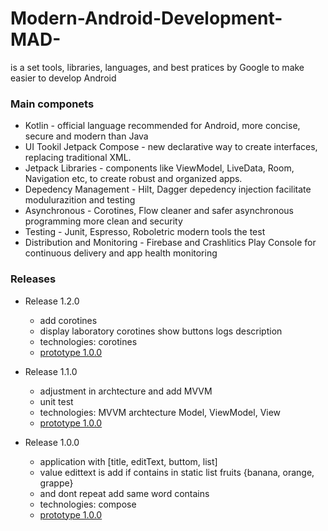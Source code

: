 # Modern-Android-Development-MAD-
is a set tools, libraries, languages, and best pratices by Google to make easier to develop Android

### Main componets
- Kotlin - official language recommended for Android, more concise, secure and modern than Java 
- UI Tookil Jetpack Compose - new declarative way to create interfaces, replacing traditional XML. 
- Jetpack Libraries - components like ViewModel, LiveData, Room, Navigation etc, to create robust and organized apps. 
- Depedency Management - Hilt, Dagger depedency injection facilitate modulurazition and testing 
- Asynchronous - Corotines, Flow cleaner and safer asynchronous programming more clean and security 
- Testing - Junit, Espresso, Roboletric modern tools the test 
- Distribution and Monitoring - Firebase and Crashlitics Play Console for continuous delivery and app health monitoring

### Releases
+ Release 1.2.0
    + add corotines 
    + display laboratory corotines show buttons logs description
    + technologies: corotines
    + [prototype 1.0.0](https://viewer.diagrams.net/?tags=%7B%7D&lightbox=1&highlight=0000ff&edit=_blank&layers=1&nav=1&dark=auto#R%3Cmxfile%3E%3Cdiagram%20name%3D%22P%C3%A1gina-1%22%20id%3D%22Cj4zFPiSkKibEpfqXRir%22%3E1ZZRb5swEMc%2FDY%2BRAg4keWyzdpXWapUibc8OOGDJ5pg5SpJPvwMMgULXTWqi7iGJ%2Bfts49%2F%2Fzo7DNvrw1fAseYJIKMebRweHfXE8b7X06LsSjo2wYOtGiI2MGsk9C1t5ElacW7WQkcgHgQigUGZDMYQ0FSEONG4MlMOwPajhqhmPxUjYhlyN1Z8ywsRuy1ue9Qch46Rd2Q3s%2FjRvg%2B1O8oRHUPYkduewjQHApqUPG6Eqdi2XZtz9G73dixmR4t8MWEerXX7%2FsH%2Fy8aR18P1bevoxs7O8cFXYDduXxWNLwECRRqKaZO6w2zKRKLYZD6vekiwnLUGt6Mmlpp1OGBSHN9%2FT7XZPWSNACzRHCrED2MICsxkT2MfyjN9lVkt66L25Fbm1PO6mPlOhhgXzD5C8CUiBomVv90B76tMKfhXQdszyOptvKMCdZ4eaTttPrbj6fVb8GNeEKWoDBlCmlO52enrbZoUmeGQNQcYhf65knFI7JNjCkFBZISmdb2yHllFUDZ80cmj1R3gZsHe9nPtjL9mlrFy8n%2B9Up1nVLLS6CRH6EB%2F5TqhnyCVKqGDuABH0BGWEV3UBBSpydtOdUh8FeLEaAvbHgCf4epfi64%2F4PkKc10XQpPTOtNkcceTUkYDhNGJGHyPyQiGdkhTCdUUw3eVZUy314Ei%2BdKNFHhpCDtXdwusLoC4e3qudXvj%2FVzpdDVhnO8961jJ%2F4hy8WO0EI28VL9Iw%2BcON4V7pxvAHqNYTp8xVq2A5IlVKTFBqQefAp8PlTmTWdXmtRrxMN%2B%2BnIuVfjhQ9nv8L1n29P9Ts7jc%3D%3C%2Fdiagram%3E%3C%2Fmxfile%3E#%7B%22pageId%22%3A%22Cj4zFPiSkKibEpfqXRir%22%7D)

+ Release 1.1.0
    + adjustment in archtecture and add MVVM 
    + unit test
    + technologies: MVVM archtecture Model, ViewModel, View
    + [prototype 1.0.0](https://viewer.diagrams.net/?tags=%7B%7D&lightbox=1&highlight=0000ff&edit=_blank&layers=1&nav=1&title=diagrama1.drawio&dark=auto#R%3Cmxfile%3E%3Cdiagram%20name%3D%22P%C3%A1gina-1%22%20id%3D%22nJwoCGHrPfYX5R4Yt9x-%22%3EzZZtb5swEMc%2FDVLzIhLBhLQvmzTrpGmatkxa1TeTgx3jxWBmnED26XeOzVMhWie13RQp2P%2Fzw92Psw8PrdLqXuE8%2BSgJFV7gk8pDd14QXC8C%2BDfCyQohurECU5xYadYKG%2F6LOtF36oETWvQGaimF5nlfjGWW0Vj3NKyULPvDdlL0d80xowNhE2MxVL9xohMXVrBo9feUs6TeeRa5%2BFJcD3aRFAkmsuxIaO2hlZJS21Zaragw7Goudt67C9bGMUUz%2FZwJXx%2FuHn%2Bsj%2Foze2Dhl5Sz%2FPuHqVvliMXBBeyc1aeagJKHjFCzyMxDyzLhmm5yHBtrCa8ctESnwpmHTtU7UKVp1ZGck%2FdUplSrEwxxVoQcMJcxc9ctW%2Fyz0GlJB32TMti9ctYs3VKBhgPzF5CC%2FxBS2Id0jQaQbsYYvRYiNEAk9wNIsA4cW%2FpnQLjI7Vne8cpAfQliIQp7xBbRgBgaIYZei1g4IJYab3Gem1sPp3SADwLVTzgJzjJox4CFKhAMDg6X160zpJwQcQl4m7P%2B251c%2Fy0ZzweMp9Bd4gx%2BXhAJg3OroMX0mYBVCD%2F2wEc%2FD9LZ21ZvRpHjbHTKFsd7duY8jaWQ8IpuTQFTOCtq0stz8WpswmCZEqz2V4ptr4AMhO7Xj4l9Gkswn9tOtzGZjPppov4Em0Kpcx4DTut0PxCQz9GPAGlXMoWeXprx7JwVdKf%2FfcY%2BuUabwtJJ2ehlMha6ba0%2F2zofTGj9Gw%3D%3D%3C%2Fdiagram%3E%3C%2Fmxfile%3E)

+ Release 1.0.0
    + application with [title, editText, buttom, list] 
    + value edittext is add if contains in static list fruits {banana, orange, grappe}
    + and dont repeat add same word contains
    + technologies: compose
    + [prototype 1.0.0](https://viewer.diagrams.net/?tags=%7B%7D&lightbox=1&highlight=0000ff&edit=_blank&layers=1&nav=1&title=diagrama1.drawio&dark=auto#R%3Cmxfile%3E%3Cdiagram%20name%3D%22P%C3%A1gina-1%22%20id%3D%22nJwoCGHrPfYX5R4Yt9x-%22%3EzZZtb5swEMc%2FDVLzIhLBhLQvmzTrpGmatkxa1TeTgx3jxWBmnED26XeOzVMhWie13RQp2P%2Fzw92Psw8PrdLqXuE8%2BSgJFV7gk8pDd14QXC8C%2BDfCyQohurECU5xYadYKG%2F6LOtF36oETWvQGaimF5nlfjGWW0Vj3NKyULPvDdlL0d80xowNhE2MxVL9xohMXVrBo9feUs6TeeRa5%2BFJcD3aRFAkmsuxIaO2hlZJS21Zaragw7Goudt67C9bGMUUz%2FZwJXx%2FuHn%2Bsj%2Foze2Dhl5Sz%2FPuHqVvliMXBBeyc1aeagJKHjFCzyMxDyzLhmm5yHBtrCa8ctESnwpmHTtU7UKVp1ZGck%2FdUplSrEwxxVoQcMJcxc9ctW%2Fyz0GlJB32TMti9ctYs3VKBhgPzF5CC%2FxBS2Id0jQaQbsYYvRYiNEAk9wNIsA4cW%2FpnQLjI7Vne8cpAfQliIQp7xBbRgBgaIYZei1g4IJYab3Gem1sPp3SADwLVTzgJzjJox4CFKhAMDg6X160zpJwQcQl4m7P%2B251c%2Fy0ZzweMp9Bd4gx%2BXhAJg3OroMX0mYBVCD%2F2wEc%2FD9LZ21ZvRpHjbHTKFsd7duY8jaWQ8IpuTQFTOCtq0stz8WpswmCZEqz2V4ptr4AMhO7Xj4l9Gkswn9tOtzGZjPppov4Em0Kpcx4DTut0PxCQz9GPAGlXMoWeXprx7JwVdKf%2FfcY%2BuUabwtJJ2ehlMha6ba0%2F2zofTGj9Gw%3D%3D%3C%2Fdiagram%3E%3C%2Fmxfile%3E)
